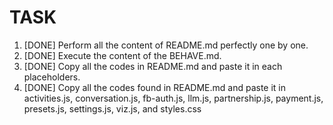 # TASK
1. [DONE] Perform all the content of README.md perfectly one by one.
2. [DONE] Execute the content of the BEHAVE.md.
3. [DONE] Copy all the codes in README.md and paste it in each placeholders.
4. [DONE] Copy all the codes found in README.md and paste it in activities.js, conversation.js, fb-auth.js, llm.js, partnership.js, payment.js, presets.js, settings.js, viz.js, and styles.css